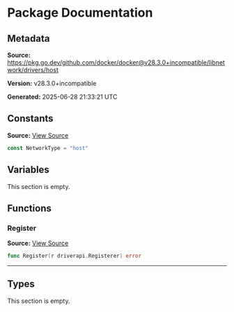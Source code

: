 # Package Documentation

## Metadata

**Source:** https://pkg.go.dev/github.com/docker/docker@v28.3.0+incompatible/libnetwork/drivers/host

**Version:** v28.3.0+incompatible

**Generated:** 2025-06-28 21:33:21 UTC

## Constants

**Source:** [View Source](https://github.com/docker/docker/blob/v28.3.0/libnetwork/drivers/host/host.go#L12)

```go
const NetworkType = "host"
```

## Variables

This section is empty.

## Functions

### Register

**Source:** [View Source](https://github.com/docker/docker/blob/v28.3.0/libnetwork/drivers/host/host.go#L19)  

```go
func Register(r driverapi.Registerer) error
```

---

## Types

This section is empty.

